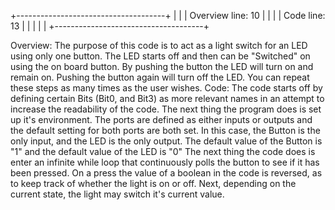 +-------------------------------------+
|                                     |
| Overview			line:   10		  |
|									  | 
| Code				line:  13         |
|									  |
|									  |
+-------------------------------------+

Overview:
		The purpose of this code is to act as a light switch for an LED using only one button. The LED starts off and then can be "Switched" on using the on board button. By pushing 
	the button the LED will turn on and remain on. Pushing the button again will turn off the LED. You can repeat these steps as many times as the user wishes.
Code:
		The code starts off by defining certain Bits (Bit0, and Bit3) as more relevant names in an attempt to increase the readability of the code. The next thing the program does is
	set up it's environment. The ports are defined as either inputs or outputs and the default setting for both ports are both set. In this case, the Button is the only input, and the
	LED is the only output. The default value of the Button is "1" and the default value of the LED is "0" The next thing the code does is enter an infinite while loop that continuously
	polls the button to see if it has been pressed. On a press the value of a boolean in the code is reversed, as to keep track of whether the light is on or off. Next, depending on 
	the current state, the light may switch it's current value.
